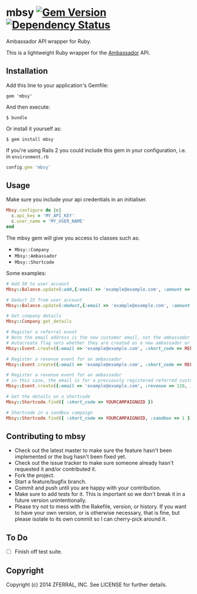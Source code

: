 # mbsy [![Gem Version](https://badge.fury.io/rb/mbsy.svg)](http://badge.fury.io/rb/mbsy) [![Dependency Status](https://gemnasium.com/GetAmbassador/mbsy.svg)](https://gemnasium.com/GetAmbassador/mbsy)

Ambassador API wrapper for Ruby.

This is a lightweight Ruby wrapper for the [Ambassador](http://getambassador.com) API.

## Installation

Add this line to your application's Gemfile:

```
gem 'mbsy'
```

And then execute:

```
$ bundle
```

Or install it yourself as:

```
$ gem install mbsy
```

If you're using Rails 2 you could include this gem in your configuration, i.e. in `environment.rb`

```ruby
config.gem 'mbsy'
```

## Usage

Make sure you include your api credentials in an initialiser.

```ruby
Mbsy.configure do |c|
  c.api_key = 'MY_API_KEY'
  c.user_name = 'MY_USER_NAME'
end
```

The mbsy gem will give you access to classes such as:

- `Mbsy::Company`  
- `Mbsy::Ambassador`  
- `Mbsy::Shortcode`

Some examples:

```ruby
# Add 50 to user account
Mbsy::Balance.update(:add,{:email => 'example@example.com', :amount => 50})

# Deduct 25 from user account
Mbsy::Balance.update(:deduct,{:email => 'example@example.com', :amount => 25})

# Get company details
Mbsy::Company.get_details

# Register a referral event 
# Note the email address is the new customer email, not the ambassador
# Autocreate flag sets whether they are created as a new ambassador or not
Mbsy::Event.create({:email => 'example@example.com', :short_code => REFERRALSHORTCODE, :campaign_uid =>  YOURCAMPAIGNUID, :auto_create => 0})

# Register a revenue event for an ambassador
Mbsy::Event.create({:email => 'example@example.com', :short_code => REFERRALSHORTCODE, :revenue => 120, :campaign_uid => YOURCAMPAIGNUID})

# Register a revenue event for an ambassador
# in this case, the email is for a previously registered referred customer, so no short code is required
Mbsy::Event.create({:email => 'example@example.com', :revenue => 120, :campaign_uid => YOURCAMPAIGNUID})

# Get the details on a shortcode
Mbsy::Shortcode.find({ :short_code => YOURCAMPAIGNUID })

# Shortcode in a sandbox campaign
Mbsy::Shortcode.find({ :short_code => YOURCAMPAIGNUID, :sandbox => 1 })
```

## Contributing to mbsy
 
- Check out the latest master to make sure the feature hasn't been implemented or the bug hasn't been fixed yet.
- Check out the issue tracker to make sure someone already hasn't requested it and/or contributed it.
- Fork the project.
- Start a feature/bugfix branch.
- Commit and push until you are happy with your contribution.
- Make sure to add tests for it. This is important so we don't break it in a future version unintentionally.
- Please try not to mess with the Rakefile, version, or history. If you want to have your own version, or is otherwise necessary, that is fine, but please isolate to its own commit so I can cherry-pick around it.

## To Do

- [ ] Finish off test suite.

## Copyright

Copyright (c) 2014 ZFERRAL, INC. See LICENSE for further details.

